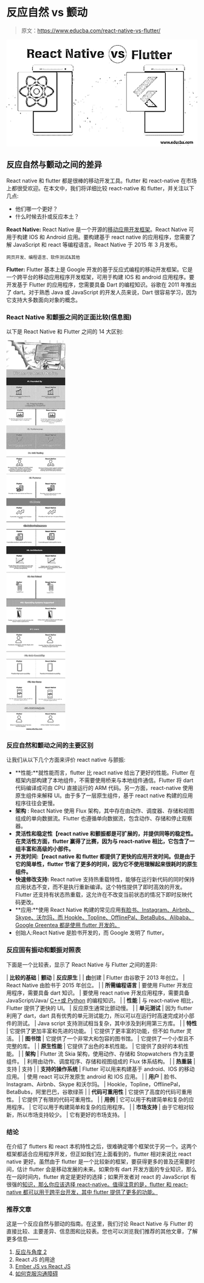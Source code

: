 # 反应自然 vs 颤动

> 原文：<https://www.educba.com/react-native-vs-flutter/>

![ React Native VS Flutter](img/4681593db3a1da63a48e2894a8ed1f4e.png)



## 反应自然与颤动之间的差异

React native 和 flutter 都是很棒的移动开发工具。flutter 和 react-native 在市场上都很受欢迎。在本文中，我们将详细比较 react-native 和 flutter，并关注以下几点:

*   他们哪一个更好？
*   什么时候去扑或反应本土？

**React Native:** React Native 是一个开源的[移动应用开发框架](https://www.educba.com/mobile-app-design-software/)。React Native 可用于构建 IOS 和 Android 应用。要构建基于 react native 的应用程序，您需要了解 JavaScript 和 react 等编程语言。React Native 于 2015 年 3 月发布。

<small>网页开发、编程语言、软件测试&其他</small>

**Flutter:** Flutter 基本上是 Google 开发的基于反应式编程的移动开发框架。它是一个跨平台的移动应用程序开发框架，可用于构建 IOS 和 android 应用程序。要开发基于 Flutter 的应用程序，您需要具备 Dart 的编程知识。谷歌在 2011 年推出了 dart。对于熟悉 Java 或 JavaScript 的开发人员来说，Dart 很容易学习，因为它支持大多数面向对象的概念。

### **React Native 和颤振之间的正面比较(信息图)**

以下是 React Native 和 Flutter 之间的 14 大区别:

![Flutter-vs-React-Native-info](img/97cf5e2f0b99b316d05ea9c0b12cb9a0.png)



### 反应自然和颤动之间的主要区别

让我们从以下几个方面来评价 react native 与颤振:

*   **性能:**就性能而言，flutter 比 react native 给出了更好的性能。Flutter 在框架内部构建了本地组件，不需要使用桥来与本地组件通信。Flutter 将 dart 代码编译成可由 CPU 直接运行的 ARM 代码。另一方面，react-native 使用原生组件来解释 UI。由于多了一层原生组件，基于 react native 构建的应用程序往往会更慢。
*   **架构** : React Native 使用 Flux 架构，其中存在由动作、调度器、存储和视图组成的单向数据流。Flutter 也遵循单向数据流，包含动作、存储和停止观察器。
*   **灵活性和稳定性【react native 和颤振都是可扩展的，并提供同等的稳定性。在灵活性方面，flutter 赢得了比赛，因为与 react-native 相比，它包含了一组丰富和高级的小部件。**
*   **开发时间:【react native 和 flutter 都提供了更快的应用开发时间。但是由于它的简单性，flutter 节省了更多的时间，因为它不使用理解起来很耗时的原生组件。**
*   **快速修改支持:** React native 支持热重载特性，能够在运行新代码的同时保持应用状态不变，而不是执行重新编译。这个特性提供了即时高效的开发。Flutter 还支持有状态热重载，这允许在不改变当前状态的情况下即时反映代码更改。
*   **应用:**使用 React Native 构建的常见应用[有脸书、Instagram、Airbnb、Skype、沃尔玛，而 Hookle、Topline、OfflinePal、BetaBubs、Alibaba、Google Greentea 都是使用 flutter 开发的。](https://www.educba.com/react-native-image-picker/)
*   创始人:React Native 是脸书开发的，而 Google 发明了 flutter。

### 反应固有振动和颤振对照表

下面是一个比较表，显示了 React Native 与 Flutter 之间的差异:

| **比较的基础** | **颤动** | **反应原生** |
| **由**创建 | Flutter 由谷歌于 2013 年创立。 | React Native 由脸书于 2015 年创立。 |
| **所需编程语言** | 要使用 Flutter 开发应用程序，需要具备 dart 知识。 | 要使用 react native 开发应用程序，需要具备 JavaScript/Java/ [C++或 Python](https://www.educba.com/python-vs-c-plus-plus/) 的编程知识。 |
| **性能** | 与 react-native 相比，Flutter 提供了更快的 UI。 | 反应原生通常比颤动慢。 |
| **单元测试** | 因为 flutter 利用了 dart，dart 具有优秀的单元测试能力，所以可以在运行时高速完成对小部件的测试。 | Java script 支持测试相当复杂，其中涉及到利用第三方库。 |
| **特性** | 它提供了更加丰富和先进的功能。 | 它提供了更丰富的功能，但不如 flutter 灵活。 |
| **图书馆** | 它提供了一个非常大和包容的图书馆。 | 它提供了一个小型且不完整的库。 |
| **原生性能** | 它提供了出色的本机性能。 | 它提供了良好的本机性能。 |
| **架构** | Flutter 流 Skia 架构，使用动作、存储和 Stopwatchers 作为主要组件。 | 利用由动作、调度程序、存储和视图组成的 Flux 体系结构。 |
| **热重装** | 支持 | 支持 |
| **支持的操作系统** | Flutter 可以用来构建基于 android、IOS 的移动应用。 | 使用 react 可以开发原生 android 和 IOS 应用。 |
| **用户** | 脸书、Instagram、Airbnb、Skype 和沃尔玛。 | Hookle，Topline，OfflinePal，BetaBubs，阿里巴巴，谷歌绿茶 |
| **代码可重用性** | 它提供了高度的代码可重用性。 | 它提供了有限的代码可重用性。 |
| **用例** | 它可以用于构建简单和复杂的应用程序。 | 它可以用于构建简单和复杂的应用程序。 |
| **市场支持** | 由于它相对较新，所以市场支持较少。 | 它有更好的市场支持。 |

### 结论

在介绍了 flutters 和 react 本机特性之后，很难确定哪个框架优于另一个。这两个框架都适合应用程序开发，但正如我们在上面看到的，flutter 相对来说比 react native 更好。虽然由于 flutter 是一个比较新的框架，要获得更多的普及还需要时间，估计 flutter 会是移动发展的未来。如果你有 dart 开发方面的专业知识，那么在一段时间内，flutter 肯定是更好的选择；如果开发者对 react 的 JavaScript 有很强的[知识，那么你应该选择 react-native。值得注意的是，flutter 和 react-native 都可以用于跨平台开发，其中 flutter 提供了更多的功能。](https://www.educba.com/what-is-javascript/)

### 推荐文章

这是一个反应自然与颤动的指南。在这里，我们讨论 React Native 与 Flutter 的直接比较、主要差异、信息图和比较表。您也可以浏览我们推荐的其他文章，了解更多信息——

1.  [反应与角度 2](https://www.educba.com/reactjs-vs-angular2/)
2.  React JS 的用途
3.  [Ember JS vs React JS](https://www.educba.com/ember-js-vs-react-js/)
4.  [如何克服沟通障碍](https://www.educba.com/how-to-overcome-barriers-of-communication/)





